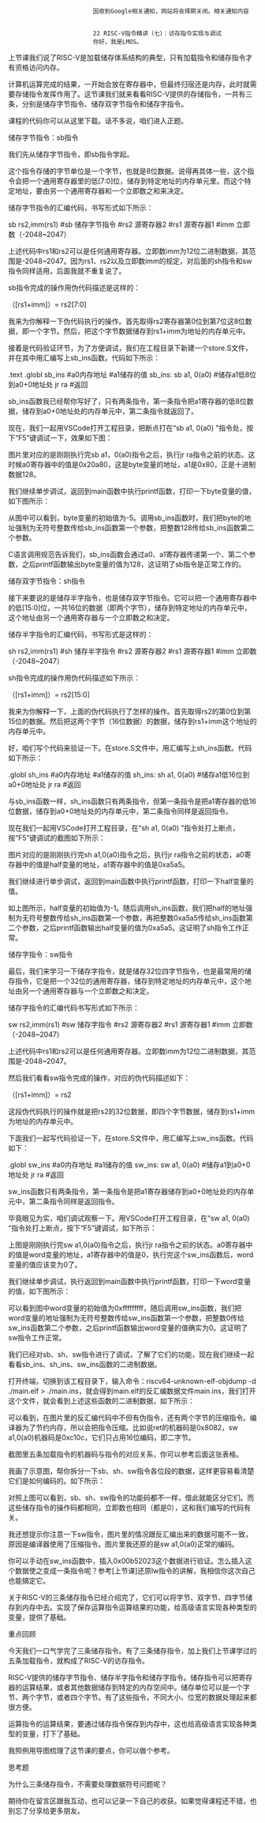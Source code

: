 
                            
                            因收到Google相关通知，网站将会择期关闭。相关通知内容
                            
                            
                            22 RISC-V指令精讲（七）：访存指令实现与调试
                            你好，我是LMOS。

上节课我们说了RISC-V是加载储存体系结构的典型，只有加载指令和储存指令才有资格访问内存。

计算机运算完成的结果，一开始会放在寄存器中，但最终归宿还是内存，此时就需要存储指令发挥作用了。这节课我们就来看看RISC-V提供的存储指令，一共有三条，分别是储存字节指令、储存双字节指令和储存字指令。

课程的代码你可以从这里下载。话不多说，咱们进入正题。

储存字节指令：sb指令

我们先从储存字节指令，即sb指令学起。

这个指令存储的字节单位是一个字节，也就是8位数据。说得再具体一些，这个指令会把一个通用寄存器里的低[7:0]位，储存到特定地址的内存单元里。而这个特定地址，要由另一个通用寄存器和一个立即数之和来决定。

储存字节指令的汇编代码，书写形式如下所示：

sb rs2,imm(rs1)
#sb 储存字节指令
#rs2 源寄存器2
#rs1 源寄存器1
#imm 立即数（-2048~2047）


上述代码中rs1和rs2可以是任何通用寄存器。立即数imm为12位二进制数据，其范围是-2048~2047。因为rs1、rs2以及立即数imm的规定，对后面的sh指令和sw指令同样适用，后面我就不重复说了。

sb指令完成的操作用伪代码描述是这样的：

（[rs1+imm]）= rs2[7:0]


我来为你解释一下伪代码执行的操作。首先取得rs2寄存器第0位到第7位这8位数据，即一个字节。然后，把这个字节数据储存到rs1+imm为地址的内存单元中。

接着是代码验证环节，为了方便调试，我们在工程目录下新建一个store.S文件，并在其中用汇编写上sb_ins函数。代码如下所示：

.text
.globl sb_ins
#a0内存地址
#a1储存的值
sb_ins:
    sb a1, 0(a0)       #储存a1低8位到a0+0地址处
    jr ra              #返回


sb_ins函数我已经帮你写好了，只有两条指令，第一条指令把a1寄存器的低8位数据，储存到a0+0地址处的内存单元中，第二条指令就返回了。

现在，我们一起用VSCode打开工程目录，把断点打在“sb a1, 0(a0) ”指令处，按下“F5”键调试一下，效果如下图：



图片里对应的是刚刚执行完sb a1，0(a0)指令之后，执行jr ra指令之前的状态。这时候a0寄存器中的值是0x20a80，这是byte变量的地址，a1是0x80，正是十进制数据128。

我们继续单步调试，返回到main函数中执行printf函数，打印一下byte变量的值，如下图所示：



从图中可以看到，byte变量的初始值为-5。调用sb_ins函数时，我们把byte的地址强制为无符号整数传给sb_ins函数第一个参数，把整数128传给sb_ins函数第二个参数。

C语言调用规范告诉我们，sb_ins函数会通过a0、a1寄存器传递第一个、第二个参数，之后printf函数输出byte变量的值为128，这证明了sb指令是正常工作的。

储存双字节指令：sh指令

接下来要说的是储存半字指令，也是储存双字节指令。它可以把一个通用寄存器中的低[15:0]位，一共16位的数据（即两个字节），储存到特定地址的内存单元中，这个地址由另一个通用寄存器与一个立即数之和决定。

储存半字指令的汇编代码，书写形式是这样的：

sh rs2,imm(rs1)
#sh 储存半字指令
#rs2 源寄存器2
#rs1 源寄存器1
#imm 立即数（-2048~2047）


sh指令完成的操作用伪代码描述如下所示：

（[rs1+imm]）= rs2[15:0]


我来为你解释一下，上面的伪代码执行了怎样的操作。首先取得rs2的第0位到第15位的数据。然后把这两个字节（16位数据）的数据，储存到rs1+imm这个地址的内存单元中。

好，咱们写个代码来验证一下。在store.S文件中，用汇编写上sh_ins函数。代码如下所示：

.globl sh_ins
#a0内存地址
#a1储存的值
sh_ins:
    sh a1, 0(a0)       #储存a1低16位到a0+0地址处
    jr ra              #返回


与sb_ins函数一样，sh_ins函数只有两条指令，但第一条指令是把a1寄存器的低16位数据，储存到a0+0地址处的内存单元中，第二条指令同样是返回指令。

现在我们一起用VSCode打开工程目录，在“sh a1, 0(a0) ”指令处打上断点，按“F5”键调试的截图如下所示：



图片对应的是刚刚执行完sh a1,0(a0)指令之后，执行jr ra指令之前的状态，a0寄存器中的值是half变量的地址，a1寄存器中的值是0xa5a5。

我们继续进行单步调试，返回到main函数中执行printf函数，打印一下half变量的值。



如上图所示，half变量的初始值为-1。随后调用sh_ins函数，我们把half的地址强制为无符号整数传给sh_ins函数第一个参数，再把整数0xa5a5传给sh_ins函数第二个参数，之后printf函数输出half变量的值为0xa5a5。这证明了sh指令工作正常。

储存字指令：sw指令

最后，我们来学习一下储存字指令，就是储存32位四字节指令，也是最常用的储存指令，它是把一个32位的通用寄存器，储存到特定地址的内存单元中，这个地址由另一个通用寄存器与一个立即数之和决定。

储存字指令的汇编代码书写形式如下所示：

sw rs2,imm(rs1)
#sw 储存字指令
#rs2 源寄存器2
#rs1 源寄存器1
#imm 立即数（-2048~2047）


上述代码中rs1和rs2可以是任何通用寄存器。立即数imm为12位二进制数据，其范围是-2048~2047。

然后我们看看sw指令完成的操作，对应的伪代码描述如下：

（[rs1+imm]）= rs2


这段伪代码执行的操作就是把rs2的32位数据，即四个字节数据，储存到rs1+imm为地址的内存单元中。

下面我们一起写代码验证一下，在store.S文件中，用汇编写上sw_ins函数。代码如下：

.globl sw_ins
#a0内存地址
#a1储存的值
sw_ins:
    sw a1, 0(a0)       #储存a1到a0+0地址处
    jr ra              #返回


sw_ins函数只有两条指令，第一条指令是把a1寄存器储存到a0+0地址处的内存单元中，第二条指令同样是返回指令。

毕竟眼见为实，咱们调试观察一下。用VSCode打开工程目录，在“sw a1, 0(a0) ”指令处打上断点，按下“F5”键调试，如下所示：



上图是刚刚执行完sw a1,0(a0)指令之后，执行jr ra指令之前的状态。a0寄存器中的值是word变量的地址，a1寄存器中的值是0，执行完这个sw_ins函数后，word变量的值应该变为0了。

我们继续单步调试，执行返回到main函数中执行printf函数，打印一下word变量的值，如下图所示：



可以看到图中word变量的初始值为0xfffffffff，随后调用sw_ins函数，我们把word变量的地址强制为无符号整数传给sw_ins函数第一个参数，把整数0传给sw_ins函数第二个参数，之后printf函数输出word变量的值确实为0。这证明了sw指令工作正常。

我们已经对sb、sh、sw指令进行了调试，了解了它们的功能，现在我们继续一起看看sb_ins、sh_ins、sw_ins函数的二进制数据。

打开终端，切换到该工程目录下，输入命令：riscv64-unknown-elf-objdump -d ./main.elf > ./main.ins，就会得到main.elf的反汇编数据文件main.ins，我们打开这个文件，就会看到上述这些函数的二进制数据，如下所示：



可以看到，在图片里的反汇编代码中不但有伪指令，还有两个字节的压缩指令。编译器为了节约内存，所以会把指令压缩。比如说ret的机器码是0x8082，sw a1,0(a0)机器码是0xc10c，它们只占用16位编码，即二字节。

截图里五条加载指令的机器码与指令的对应关系，你可以参考后面这张表格。



我画了示意图，帮你拆分一下sb、sh、sw指令各位段的数据，这样更容易看清楚它们是如何编码的。如下所示：



对照上图可以看到，sb、sh、sw指令的功能码都不一样，借此就能区分它们。而这些储存指令的操作码都相同，立即数也相同（都是0），这和我们编写的代码有关。

我还想提示你注意一下sw指令，图片里的情况跟反汇编出来的数据可能不一致，原因是编译器使用了压缩指令。图片里我还原的是sw a1,0(a0)正常的编码。

你可以手动在sw_ins函数中，插入0x00b52023这个数据进行验证。怎么插入这个数据使之变成一条指令呢？参考[上节课]还原lw指令的讲解，我相信你这次自己也能搞定它。

关于RISC-V的三条储存指令已经介绍完了，它们可以将字节、双字节、四字节储存到内存中去。实现了保存运算指令运算结果的功能，给高级语言实现各种类型的变量，提供了基础。

重点回顾

今天我们一口气学完了三条储存指令。有了三条储存指令，加上我们上节课学过的五条加载指令，就构成了RISC-V的访存指令。

RISC-V提供的储存字节指令、储存半字指令和储存字指令。储存指令可以把寄存器的运算结果，或者其他数据储存到特定的内存空间中。储存单位可以是一个字节、两个字节，或者四个字节。有了这些指令，不同大小、位宽的数据处理起来都很方便。

运算指令的运算结果，要通过储存指令保存到内存中，这也给高级语言实现各种类型的变量，打下了基础。

我照例用导图梳理了这节课的要点，你可以做个参考。



思考题

为什么三条储存指令，不需要处理数据符号问题呢？

期待你在留言区跟我互动，也可以记录一下自己的收获。如果觉得课程还不错，也别忘了分享给更多朋友。

                        
                        
                            